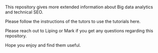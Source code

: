 This repository gives more extended information about Big data analytics and technical SEO.

Please follow the instructions of the tutors to use the tutorials here.

Please reach out to Liping or Mark if you get any questions regarding this repository.

Hope you enjoy and find them useful.
